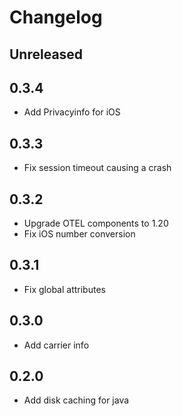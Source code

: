 # Changelog

## Unreleased

## 0.3.4

* Add Privacyinfo for iOS

## 0.3.3

* Fix session timeout causing a crash

## 0.3.2

* Upgrade OTEL components to 1.20
* Fix iOS number conversion

## 0.3.1

* Fix global attributes

## 0.3.0

* Add carrier info

## 0.2.0

* Add disk caching for java
